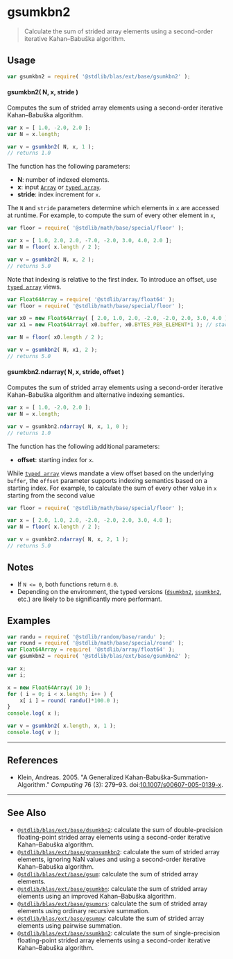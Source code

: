 <!--

@license Apache-2.0

Copyright (c) 2020 The Stdlib Authors.

Licensed under the Apache License, Version 2.0 (the "License");
you may not use this file except in compliance with the License.
You may obtain a copy of the License at

   http://www.apache.org/licenses/LICENSE-2.0

Unless required by applicable law or agreed to in writing, software
distributed under the License is distributed on an "AS IS" BASIS,
WITHOUT WARRANTIES OR CONDITIONS OF ANY KIND, either express or implied.
See the License for the specific language governing permissions and
limitations under the License.

-->

# gsumkbn2

> Calculate the sum of strided array elements using a second-order iterative Kahan–Babuška algorithm.

<section class="intro">

</section>

<!-- /.intro -->

<section class="usage">

## Usage

```javascript
var gsumkbn2 = require( '@stdlib/blas/ext/base/gsumkbn2' );
```

#### gsumkbn2( N, x, stride )

Computes the sum of strided array elements using a second-order iterative Kahan–Babuška algorithm.

```javascript
var x = [ 1.0, -2.0, 2.0 ];
var N = x.length;

var v = gsumkbn2( N, x, 1 );
// returns 1.0
```

The function has the following parameters:

-   **N**: number of indexed elements.
-   **x**: input [`Array`][mdn-array] or [`typed array`][mdn-typed-array].
-   **stride**: index increment for `x`.

The `N` and `stride` parameters determine which elements in `x` are accessed at runtime. For example, to compute the sum of every other element in `x`,

```javascript
var floor = require( '@stdlib/math/base/special/floor' );

var x = [ 1.0, 2.0, 2.0, -7.0, -2.0, 3.0, 4.0, 2.0 ];
var N = floor( x.length / 2 );

var v = gsumkbn2( N, x, 2 );
// returns 5.0
```

Note that indexing is relative to the first index. To introduce an offset, use [`typed array`][mdn-typed-array] views.

<!-- eslint-disable stdlib/capitalized-comments -->

```javascript
var Float64Array = require( '@stdlib/array/float64' );
var floor = require( '@stdlib/math/base/special/floor' );

var x0 = new Float64Array( [ 2.0, 1.0, 2.0, -2.0, -2.0, 2.0, 3.0, 4.0 ] );
var x1 = new Float64Array( x0.buffer, x0.BYTES_PER_ELEMENT*1 ); // start at 2nd element

var N = floor( x0.length / 2 );

var v = gsumkbn2( N, x1, 2 );
// returns 5.0
```

#### gsumkbn2.ndarray( N, x, stride, offset )

Computes the sum of strided array elements using a second-order iterative Kahan–Babuška algorithm and alternative indexing semantics.

```javascript
var x = [ 1.0, -2.0, 2.0 ];
var N = x.length;

var v = gsumkbn2.ndarray( N, x, 1, 0 );
// returns 1.0
```

The function has the following additional parameters:

-   **offset**: starting index for `x`.

While [`typed array`][mdn-typed-array] views mandate a view offset based on the underlying `buffer`, the `offset` parameter supports indexing semantics based on a starting index. For example, to calculate the sum of every other value in `x` starting from the second value

```javascript
var floor = require( '@stdlib/math/base/special/floor' );

var x = [ 2.0, 1.0, 2.0, -2.0, -2.0, 2.0, 3.0, 4.0 ];
var N = floor( x.length / 2 );

var v = gsumkbn2.ndarray( N, x, 2, 1 );
// returns 5.0
```

</section>

<!-- /.usage -->

<section class="notes">

## Notes

-   If `N <= 0`, both functions return `0.0`.
-   Depending on the environment, the typed versions ([`dsumkbn2`][@stdlib/blas/ext/base/dsumkbn2], [`ssumkbn2`][@stdlib/blas/ext/base/ssumkbn2], etc.) are likely to be significantly more performant.

</section>

<!-- /.notes -->

<section class="examples">

## Examples

<!-- eslint no-undef: "error" -->

```javascript
var randu = require( '@stdlib/random/base/randu' );
var round = require( '@stdlib/math/base/special/round' );
var Float64Array = require( '@stdlib/array/float64' );
var gsumkbn2 = require( '@stdlib/blas/ext/base/gsumkbn2' );

var x;
var i;

x = new Float64Array( 10 );
for ( i = 0; i < x.length; i++ ) {
    x[ i ] = round( randu()*100.0 );
}
console.log( x );

var v = gsumkbn2( x.length, x, 1 );
console.log( v );
```

</section>

<!-- /.examples -->

* * *

<section class="references">

## References

-   Klein, Andreas. 2005. "A Generalized Kahan-Babuška-Summation-Algorithm." _Computing_ 76 (3): 279–93. doi:[10.1007/s00607-005-0139-x][@klein:2005a].

</section>

<!-- /.references -->

<!-- Section for related `stdlib` packages. Do not manually edit this section, as it is automatically populated. -->

<section class="related">

* * *

## See Also

-   [`@stdlib/blas/ext/base/dsumkbn2`][@stdlib/blas/ext/base/dsumkbn2]: calculate the sum of double-precision floating-point strided array elements using a second-order iterative Kahan–Babuška algorithm.
-   [`@stdlib/blas/ext/base/gnansumkbn2`][@stdlib/blas/ext/base/gnansumkbn2]: calculate the sum of strided array elements, ignoring NaN values and using a second-order iterative Kahan–Babuška algorithm.
-   [`@stdlib/blas/ext/base/gsum`][@stdlib/blas/ext/base/gsum]: calculate the sum of strided array elements.
-   [`@stdlib/blas/ext/base/gsumkbn`][@stdlib/blas/ext/base/gsumkbn]: calculate the sum of strided array elements using an improved Kahan–Babuška algorithm.
-   [`@stdlib/blas/ext/base/gsumors`][@stdlib/blas/ext/base/gsumors]: calculate the sum of strided array elements using ordinary recursive summation.
-   [`@stdlib/blas/ext/base/gsumpw`][@stdlib/blas/ext/base/gsumpw]: calculate the sum of strided array elements using pairwise summation.
-   [`@stdlib/blas/ext/base/ssumkbn2`][@stdlib/blas/ext/base/ssumkbn2]: calculate the sum of single-precision floating-point strided array elements using a second-order iterative Kahan–Babuška algorithm.

</section>

<!-- /.related -->

<!-- Section for all links. Make sure to keep an empty line after the `section` element and another before the `/section` close. -->

<section class="links">

[mdn-array]: https://developer.mozilla.org/en-US/docs/Web/JavaScript/Reference/Global_Objects/Array

[mdn-typed-array]: https://developer.mozilla.org/en-US/docs/Web/JavaScript/Reference/Global_Objects/TypedArray

[@klein:2005a]: https://doi.org/10.1007/s00607-005-0139-x

<!-- <related-links> -->

[@stdlib/blas/ext/base/dsumkbn2]: https://github.com/stdlib-js/stdlib/tree/develop/lib/node_modules/%40stdlib/blas/ext/base/dsumkbn2

[@stdlib/blas/ext/base/gnansumkbn2]: https://github.com/stdlib-js/stdlib/tree/develop/lib/node_modules/%40stdlib/blas/ext/base/gnansumkbn2

[@stdlib/blas/ext/base/gsum]: https://github.com/stdlib-js/stdlib/tree/develop/lib/node_modules/%40stdlib/blas/ext/base/gsum

[@stdlib/blas/ext/base/gsumkbn]: https://github.com/stdlib-js/stdlib/tree/develop/lib/node_modules/%40stdlib/blas/ext/base/gsumkbn

[@stdlib/blas/ext/base/gsumors]: https://github.com/stdlib-js/stdlib/tree/develop/lib/node_modules/%40stdlib/blas/ext/base/gsumors

[@stdlib/blas/ext/base/gsumpw]: https://github.com/stdlib-js/stdlib/tree/develop/lib/node_modules/%40stdlib/blas/ext/base/gsumpw

[@stdlib/blas/ext/base/ssumkbn2]: https://github.com/stdlib-js/stdlib/tree/develop/lib/node_modules/%40stdlib/blas/ext/base/ssumkbn2

<!-- </related-links> -->

</section>

<!-- /.links -->
